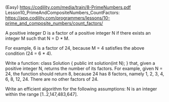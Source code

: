 ﻿(Easy)
https://codility.com/media/train/8-PrimeNumbers.pdf
Lesson10_PrimeAndCompositeNumbers_CountFactors:
https://app.codility.com/programmers/lessons/10-prime_and_composite_numbers/count_factors/

A positive integer D is a factor of a positive integer N if there exists an integer M
such that N = D * M.

For example, 6 is a factor of 24, because M = 4 satisfies the above condition (24 = 6 * 4).

Write a function:
class Solution { public int solution(int N); }
that, given a positive integer N, returns the number of its factors.
For example, given N = 24, the function should return 8, because 24 has 8 factors, namely
1, 2, 3, 4, 6, 8, 12, 24. There are no other factors of 24.

Write an efficient algorithm for the following assumptions:
N is an integer within the range [1..2,147,483,647].